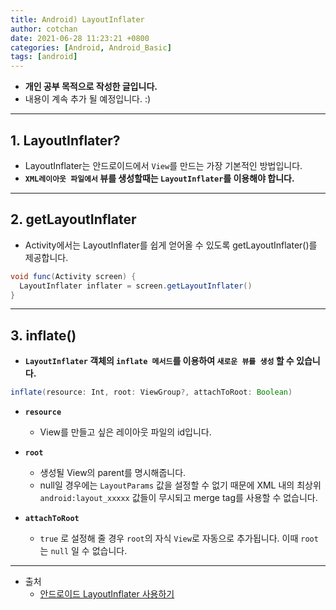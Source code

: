 ```yaml
---
title: Android) LayoutInflater
author: cotchan 
date: 2021-06-28 11:23:21 +0800 
categories: [Android, Android_Basic] 
tags: [android] 
---
```


+ **개인 공부 목적으로 작성한 글입니다.**
+ 내용이 계속 추가 될 예정입니다. :)

---

## 1. LayoutInflater?

+ LayoutInflater는 안드로이드에서 `View`를 만드는 가장 기본적인 방법입니다.
+ **`XML레이아웃 파일에서` 뷰를 생성할때는 `LayoutInflater`를 이용해야 합니다.**

---

## 2. getLayoutInflater

+ Activity에서는 LayoutInflater를 쉽게 얻어올 수 있도록 getLayoutInflater()를 제공합니다.

```java
void func(Activity screen) {
  LayoutInflater inflater = screen.getLayoutInflater()
}
```

---

## 3. inflate()

+ **`LayoutInflater` 객체의 `inflate 메서드`를 이용하여 `새로운 뷰를 생성` 할 수 있습니다.**

```java
inflate(resource: Int, root: ViewGroup?, attachToRoot: Boolean)
```

+ **`resource`**
  + View를 만들고 싶은 레이아웃 파일의 id입니다.

+ **`root`**
  + 생성될 View의 parent를 명시해줍니다.
  + null일 경우에는 `LayoutParams` 값을 설정할 수 없기 때문에 XML 내의 최상위 `android:layout_xxxxx` 값들이 무시되고 merge tag를 사용할 수 없습니다.

+ **`attachToRoot`**
  + `true` 로 설정해 줄 경우 `root`의 자식 `View`로 자동으로 추가됩니다. 이때 `root`는 `null` 일 수 없습니다.

---

+ 출처
  + [안드로이드 LayoutInflater 사용하기](https://medium.com/vingle-tech-blog/android-layoutinflater-b6e44c265408)
